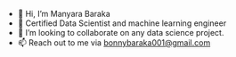 - 👋 Hi, I’m Manyara Baraka
- 🌱 Certified Data Scientist and machine learning engineer
- 💞️ I’m looking to collaborate on any data science project.
- 📫 Reach out to me via bonnybaraka001@gmail.com

<!---
BBWorksB/BBWorksB is a ✨ special ✨ repository because its `README.md` (this file) appears on your GitHub profile.
You can click the Preview link to take a look at your changes.
--->
